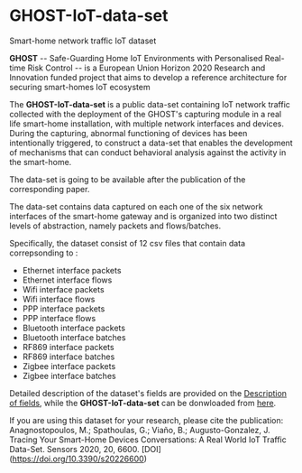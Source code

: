 # GHOST-IoT-data-set
Smart-home network traffic IoT dataset

**GHOST** -- Safe-Guarding Home IoT Environments with Personalised Real-time Risk Control -- is a European Union Horizon 2020 Research and Innovation funded project that aims to develop a reference architecture for securing smart-homes IoT ecosystem

 The **GHOST-IoT-data-set** is a public data-set containing IoT network traffic collected with the deployment of the GHOST's capturing module in a real life smart-home installation, with multiple network interfaces and devices. During the capturing, abnormal functioning of devices has been intentionally triggered, to construct a data-set that enables the development of mechanisms that can conduct behavioral analysis against the activity in the smart-home.

 The data-set is going to be available after the publication of the corresponding paper.

The data-set contains data captured on each one of the six network interfaces of the smart-home gateway and is organized into two distinct levels of abstraction, namely packets and flows/batches. 

Specifically, the dataset consist of 12 csv files that contain data correpsonding to :

- Ethernet interface packets
- Ethernet interface flows
- Wifi interface packets
- Wifi interface flows
- PPP interface packets
- PPP interface flows
- Bluetooth interface packets
- Bluetooth interface batches
- RF869 interface packets
- RF869 interface batches
- Zigbee interface packets
- Zigbee interface batches

Detailed description of the dataset's fields are provided on the [Description of fields](https://github.com/gspathoulas/ghost-iot-dataset/blob/master/Description%20of%20fields.pdf), while the **GHOST-IoT-data-set** can be donwloaded from [here](https://github.com/gspathoulas/ghost-iot-dataset/raw/master/data.rar).

If you are using this dataset for your research, please cite the publication: Anagnostopoulos, M.; Spathoulas, G.; Viaño, B.; Augusto-Gonzalez, J. Tracing Your Smart-Home Devices Conversations: A Real World IoT Traffic Data-Set. Sensors 2020, 20, 6600.  [DOI] (https://doi.org/10.3390/s20226600)
